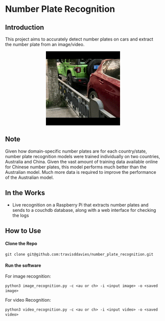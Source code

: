 # Number Plate Recognition
## Introduction
This project aims to accurately detect number plates on cars and extract the
number plate from an image/video.

<p align="center">
  <img src="assets/result.gif" alt="Alt Text">
</p>

## Note
Given how domain-specific number plates are for each country/state, number
plate recognition models were trained individually on two countries, Australia
and China. Given the vast amount of training data available online for Chinese
number plates, this model performs much better than the Australian model. Much
more data is required to improve the performance of the Australian model.

## In the Works
- Live recognition on a Raspberry Pi that extracts number plates and sends to
a couchdb database, along with a web interface for checking the logs

## How to Use

#### Clone the Repo
```
git clone git@github.com:travisddavies/number_plate_recognition.git
```
#### Run the software

For image recognition:

```
python3 image_recognition.py -c <au or ch> -i <input image> -o <saved image>
```

For video Recognition:

```
python3 video_recognition.py -c <au or ch> -i <input video> -o <saved video>
```

